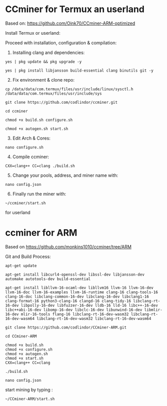 # CCminer for Termux an userland

Based on: https://github.com/Oink70/CCminer-ARM-optimized

Install  Termux or userland: 

Proceed with installation, configuration & compilation:

1. Installing clang and dependencies:
```
yes | pkg update && pkg upgrade -y
```
```
yes | pkg install libjansson build-essential clang binutils git -y
```
2. Fix environment & clone repo:
```
cp /data/data/com.termux/files/usr/include/linux/sysctl.h /data/data/com.termux/files/usr/include/sys
```
```
git clone https://github.com/codlindor/ccminer.git
```
```
cd ccminer
```
```
chmod +x build.sh configure.sh
```
```
chmod +x autogen.sh start.sh
```
3. Edit Arch & Cores:
```
nano configure.sh
```

4. Compile ccminer:
```
CXX=clang++ CC=clang ./build.sh
```
5. Change your pools, address, and miner name with:
```
nano config.json
```
6. Finally run the miner with:
```
~/ccminer/start.sh
```
for userland 

# ccminer for ARM 

Based on https://github.com/monkins1010/ccminer/tree/ARM

Git and Build Process:
```
apt-get update
```
```
apt-get install libcurl4-openssl-dev libssl-dev libjansson-dev automake autotools-dev build-essential
```
```
apt-get install libllvm-16-ocaml-dev libllvm16 llvm-16 llvm-16-dev llvm-16-doc llvm-16-examples llvm-16-runtime clang-16 clang-tools-16 clang-16-doc libclang-common-16-dev libclang-16-dev libclang1-16 clang-format-16 python3-clang-16 clangd-16 clang-tidy-16 libclang-rt-16-dev libpolly-16-dev libfuzzer-16-dev lldb-16 lld-16 libc++-16-dev libc++abi-16-dev libomp-16-dev libclc-16-dev libunwind-16-dev libmlir-16-dev mlir-16-tools flang-16 libclang-rt-16-dev-wasm32 libclang-rt-16-dev-wasm64 libclang-rt-16-dev-wasm32 libclang-rt-16-dev-wasm64
```
```
git clone https://github.com/codlindor/CCminer-ARM.git
```
```
cd CCminer-ARM
```
```
chmod +x build.sh
chmod +x configure.sh
chmod +x autogen.sh
chmod +x start.sh
CXX=clang++ CC=clang
```
```
./build.sh
```
```
nano config.json
```
start mining by typing :
```
~/CCminer-ARM/start.sh
```


